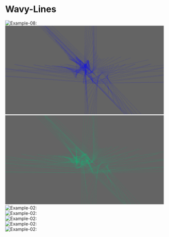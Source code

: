 # Wavy-Lines
![Example-08:](https://github.com/The-bastART/Wavy-Lines/blob/master/example_08.png?raw=true)<br>
![Example-02:](https://github.com/The-bastART/Wavy-Lines/blob/master/example_02.png?raw=true)<br>
![Example-02:](https://github.com/The-bastART/Wavy-Lines/blob/master/example_01.png?raw=true)<br>
![Example-02:](https://github.com/The-bastART/Wavy-Lines/blob/master/example_03.png?raw=true)<br>
![Example-02:](https://github.com/The-bastART/Wavy-Lines/blob/master/example_04.png?raw=true)<br>
![Example-02:](https://github.com/The-bastART/Wavy-Lines/blob/master/example_05.png?raw=true)<br>
![Example-02:](https://github.com/The-bastART/Wavy-Lines/blob/master/example_06.png?raw=true)<br>
![Example-02:](https://github.com/The-bastART/Wavy-Lines/blob/master/example_07.png?raw=true)
